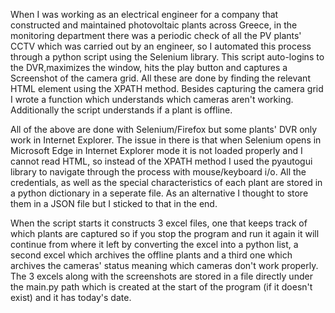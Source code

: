When I was working as an electrical engineer for a company that constructed and maintained photovoltaic plants across Greece, in the monitoring department there was a periodic check of all the PV plants' CCTV which was carried out by an engineer, so I automated this process through a python script using the Selenium library. This script auto-logins to the DVR,maximizes the window, hits the play button and captures a Screenshot of the camera grid. All these are done by finding the relevant HTML element using the XPATH method. Besides capturing the camera grid I wrote a function which understands which cameras aren't working. Additionally the script understands if a plant is offline. 

All of the above are done with Selenium/Firefox but some plants' DVR only work in Internet Explorer. The issue in there is that when Selenium opens in Microsoft Edge in Internet Explorer mode it is not loaded properly and I cannot read HTML, so instead of the XPATH method I used the pyautogui library to navigate through the process with mouse/keyboard i/o. All the credentials, as well as the special characteristics of each plant are stored in a python dictionary in a seperate file. As an alternative I thought to store them in a JSON file but I sticked to that in the end.

When the script starts it constructs 3 excel files, one that keeps track of which plants are captured so if you stop the program and run it again it will continue from where it left by converting the excel into a python list, a second excel which archives the offline plants and a third one which archives the cameras' status meaning which cameras don't work properly. The 3 excels along with the screenshots are stored in a file directly under the main.py path which is created at the start of the program (if it doesn't exist) and it has today's date.
